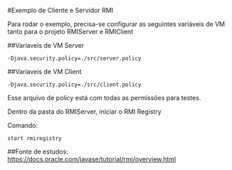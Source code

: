 #Exemplo de Cliente e Servidor RMI

Para rodar o exemplo, precisa-se configurar as seguintes variáveis de VM tanto para o projeto RMIServer e RMIClient

##Variaveis de VM Server

	-Djava.security.policy=./src/server.policy

##Variaveis de VM Client

	-Djava.security.policy=./src/client.policy

Esse arquivo de policy está com todas as permissões para testes.

Dentro da pasta do RMIServer, iniciar o RMI Registry

Comando:
	
	start rmiregistry


##Fonte de estudos:
https://docs.oracle.com/javase/tutorial/rmi/overview.html